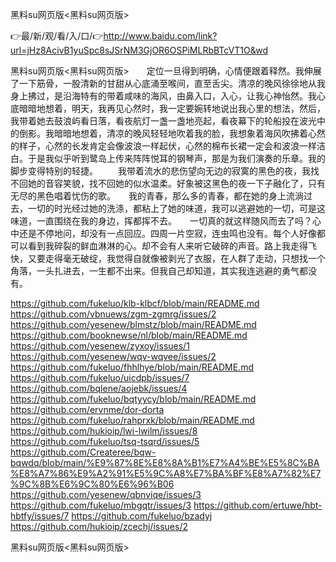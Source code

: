 黑料su网页版<黑料su网页版>

👉最/新/观/看/入/口/👉http://www.baidu.com/link?url=jHz8AcivB1yuSpc8sJSrNM3GjOR6OSPiMLRbBTcVT1O&wd

黑料su网页版<黑料su网页版>　　定位一旦得到明确，心情便跟着释然。我伸展了一下筋骨，一股清新的甘甜从心底涌至喉间，直至舌尖。清凉的晚风徐徐地从我身上拂过，是沿海特有的带着咸味的海风，由鼻入口，入心，让我心神怡然。我心底暗暗地想着，明天，我再见心然时，我一定要婉转地说出我心里的想法，然后，我带着她去鼓浪屿看日落，看夜航灯一盏一盏地亮起，看夜幕下的轮船投在波光中的倒影。我暗暗地想着，清凉的晚风轻轻地吹着我的脸，我想象着海风吹拂着心然的样子，心然的长发肯定会像波浪一样起伏，心然的棉布长裙一定会和波浪一样洁白。于是我似乎听到鹭岛上传来阵阵悦耳的钢琴声，那是为我们演奏的乐章。我的脚步变得特别的轻捷。
　　我带着流水的悲伤望向无边的寂寞的黑色的夜，我找不回她的音容笑貌，找不回她的似水温柔。好象被这黑色的夜一下子融化了，只有无尽的黑色唱着忧伤的歌。　　我的青春，那么多的青春，都在她的身上流淌过去，一切的时光经过她的洗涤，都粘上了她的味道，我可以逃避她的一切，可是这味道，一直围绕在我的身边，挥都挥不去。　　一切真的就这样随风而去了吗？心中还是不停地问，却没有一点回应。四周一片空寂，连虫鸣也没有。每个人好像都可以看到我碎裂的鲜血淋淋的心。却不会有人来听它破碎的声音。路上我走得飞快，又要走得毫无破绽，我觉得自就像被剥光了衣服，在人群了走动，只想找一个角落，一头扎进去，一生都不出来。但我自己却知道，其实我连逃避的勇气都没有。


https://github.com/fukeluo/klb-klbcf/blob/main/README.md
https://github.com/vbnuews/zgm-zgmrg/issues/2
https://github.com/yesenew/blmstz/blob/main/README.md
https://github.com/booknewse/nl/blob/main/README.md
https://github.com/yesenew/zyxoy/issues/1
https://github.com/yesenew/wqv-wqvee/issues/2
https://github.com/fukeluo/fhhlhye/blob/main/README.md
https://github.com/fukeluo/uicdpb/issues/7
https://github.com/bqlene/aojebk/issues/4
https://github.com/fukeluo/bqtyycy/blob/main/README.md
https://github.com/ervnme/dor-dorta
https://github.com/fukeluo/rahprxk/blob/main/README.md
https://github.com/hukioip/lwi-lwilm/issues/8
https://github.com/fukeluo/tsq-tsqrd/issues/5
https://github.com/Createree/bqw-bqwdq/blob/main/%E9%87%8E%E8%8A%B1%E7%A4%BE%E5%8C%BA%E8%A7%86%E9%A2%91%E5%9C%A8%E7%BA%BF%E8%A7%82%E7%9C%8B%E6%9C%80%E6%96%B06
https://github.com/yesenew/qbnviqe/issues/3
https://github.com/fukeluo/mbgqtr/issues/3
https://github.com/ertuwe/hbt-hbtfy/issues/7
https://github.com/fukeluo/bzadyj
https://github.com/hukioip/zcechj/issues/2

黑料su网页版&lt;黑料su网页版>
